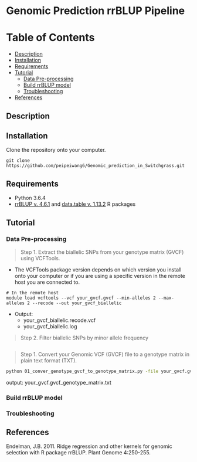 # Genomic Prediction rrBLUP Pipeline
Table of Contents
=================
* [Description](#Description)
* [Installation](#Installation)
* [Requirements](#Requirements)
* [Tutorial](#Tutorial)
   * [Data Pre-processing](#Data-Pre-processing)
   * [Build rrBLUP model](#Build-rrBLUP-model)
   * [Troubleshooting](#Troubleshooting)
* [References](#References)

## Description

## Installation
Clone the repository onto your computer.
```
git clone https://github.com/peipeiwang6/Genomic_prediction_in_Switchgrass.git
```

## Requirements
* Python 3.6.4
* [rrBLUP v. 4.6.1](https://cran.r-project.org/web/packages/rrBLUP/index.html) and [data.table v. 1.13.2](https://cran.r-project.org/web/packages/data.table/index.html) R packages

## Tutorial
### Data Pre-processing
>Step 1. Extract the biallelic SNPs from your genotype matrix (GVCF) using VCFTools. 
- The VCFTools package version depends on which version you install onto your computer or if you are using a specific version in the remote host you are connected to.
```
# In the remote host
module load vcftools --vcf your_gvcf.gvcf --min-alleles 2 --max-alleles 2 --recode --out your_gvcf_biallelic
```
- Output: 
    - your_gvcf_biallelic.recode.vcf
    - your_gvcf_biallelic.log

>Step 2. Filter biallelic SNPs by minor allele frequency
```

```

>Step 1. Convert your Genomic VCF (GVCF) file to a genotype matrix in plain text format (TXT).
```bash
python 01_conver_genotype_gvcf_to_genotype_matrix.py -file your_gvcf.gvcf
```
output: your_gvcf.gvcf_genotype_matrix.txt



### Build rrBLUP model


### Troubleshooting

## References
Endelman, J.B. 2011. Ridge regression and other kernels for genomic selection with R package rrBLUP. Plant Genome 4:250-255.
